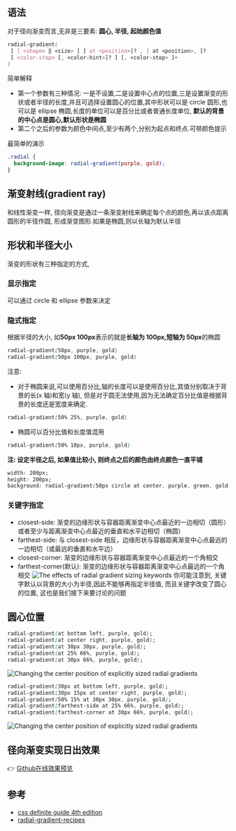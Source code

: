 
## 语法

对于径向渐变而言,无非是三要素: **圆心, 半径, 起始颜色值**

```css
radial-gradient(
 [ [ <shape> ‖ <size> ] [ at <position>]? , | at <position>, ]?
 [ <color-stop> [, <color-hint>]? ] [, <color-stop> ]+
)
```

简单解释

- 第一个参数有三种情况: 一是不设置,二是设置中心点的位置,三是设置渐变的形状或者半径的长度,并且可选择设置圆心的位置,其中形状可以是 circle 圆形,也可以是 ellipse 椭圆,长度的单位可以是百分比或者普通长度单位, **默认的背景的中心点是圆心,默认形状是椭圆**
- 第二个之后的参数为颜色中间点,至少有两个,分别为起点和终点.可带颜色提示

最简单的演示

```css
.radial {
  background-image: radial-gradient(purple, gold);
}
```

## 渐变射线(gradient ray)

和线性渐变一样, 径向渐变是通过一条渐变射线来确定每个点的颜色,再以该点距离圆形的半径作圆, 形成渐变图形.如果是椭圆,则以长轴为默认半径

## 形状和半径大小

渐变的形状有三种指定的方式,

### 显示指定

可以通过 circle 和 ellipse 参数来决定

### 隐式指定

根据半径的大小, 如**50px 100px**表示的就是**长轴为 100px,短轴为 50px**的椭圆

```css
radial-gradient(50px, purple, gold)
radial-gradient(50px 100px, purple, gold)
```

注意:

- 对于椭圆来说,可以使用百分比,轴的长度可以是使用百分比,其值分别取决于背景的长(x 轴)和宽(y 轴), 但是对于圆无法使用,因为无法确定百分比值是根据背景的长度还是宽度来确定.

```css
radial-gradient(50% 25%, purple, gold)
```

- 椭圆可以百分比值和长度值混用

```css
radial-gradient(50% 10px, purple, gold)
```

**注: 设定半径之后, 如果值比较小, 则终点之后的颜色由终点颜色一直平铺**

```css
width: 200px;
height: 200px;
background: radial-gradient(50px circle at center, purple, green, gold 80px);
```

### 关键字指定

- closest-side: 渐变的边缘形状与容器距离渐变中心点最近的一边相切（圆形）或者至少与距离渐变中心点最近的垂直和水平边相切（椭圆）
- farthest-side: 与 closest-side 相反，边缘形状与容器距离渐变中心点最远的一边相切（或最远的垂直和水平边）
- closest-corner: 渐变的边缘形状与容器距离渐变中心点最近的一个角相交
- farthest-corner(默认): 渐变的边缘形状与容器距离渐变中心点最远的一个角相交
  ![The effects of radial gradient sizing keywords](https://cdn.jsdelivr.net/gh/chenxiaoyao6228/cloudimg@main/2019/2019-06-07-radial-gradient/The%20effects%20of%20radial%20gradient%20sizing%20keywords.png)
  你可能注意到, 关键字默认以背景的大小为半径,因此不能够再指定半径值, 而且关键字改变了圆心的位置, 这也是我们接下来要讨论的问题

## 圆心位置

```css
radial-gradient(at bottom left, purple, gold);
radial-gradient(at center right, purple, gold);
radial-gradient(at 30px 30px, purple, gold);
radial-gradient(at 25% 66%, purple, gold);
radial-gradient(at 30px 66%, purple, gold);
```

![Changing the center position of explicitly sized radial gradients](https://cdn.jsdelivr.net/gh/chenxiaoyao6228/cloudimg@main/2019/2019-06-07-radial-gradient/Changing%20the%20center%20position%20of%20radial%20gradients.png)

```css
radial-gradient(30px at bottom left, purple, gold);
radial-gradient(30px 15px at center right, purple, gold);
radial-gradient(50% 15% at 30px 30px, purple, gold);
radial-gradient(farthest-side at 25% 66%, purple, gold);
radial-gradient(farthest-corner at 30px 66%, purple, gold);
```

![Changing the center position of explicitly sized radial gradients](https://cdn.jsdelivr.net/gh/chenxiaoyao6228/cloudimg@main/2019/2019-06-07-radial-gradient/Changing%20the%20center%20position%20of%20explicitly%20sized%20radial%20gradients.png)

## 径向渐变实现日出效果

👉 [Github在线效果预览](https://chenxiaoyao6228.github.io/html-preview/?https://github.com/chenxiaoyao6228/fe-notes/blob/main/HTML_CSS/_demo/css-linear-gradient/sunrise.html)
## 参考

- [css definite guide 4th edition](https://www.amazon.com/CSS-Definitive-Guide-Visual-Presentation/dp/1449393195)
- [radial-gradient-recipes](https://css-tricks.com/radial-gradient-recipes)
